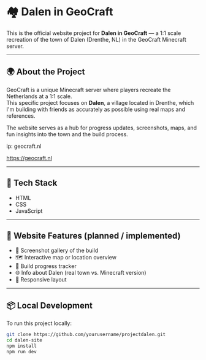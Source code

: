 # 🏘️ Dalen in GeoCraft

This is the official website project for **Dalen in GeoCraft** — a 1:1 scale recreation of the town of Dalen (Drenthe, NL) in the GeoCraft Minecraft server.

---

## 🌍 About the Project

GeoCraft is a unique Minecraft server where players recreate the Netherlands at a 1:1 scale.  
This specific project focuses on **Dalen**, a village located in Drenthe, which I'm building with friends as accurately as possible using real maps and references.

The website serves as a hub for progress updates, screenshots, maps, and fun insights into the town and the build process.

ip: geocraft.nl

https://geocraft.nl

---

## 🔧 Tech Stack

- HTML
- CSS
- JavaScript


---

## 🚧 Website Features (planned / implemented)

- 📸 Screenshot gallery of the build
- 🗺️ Interactive map or location overview
- 🧱 Build progress tracker
- 🌐 Info about Dalen (real town vs. Minecraft version)
- 📱 Responsive layout

---

## 📦 Local Development

To run this project locally:

```bash
git clone https://github.com/yourusername/projectdalen.git
cd dalen-site
npm install
npm run dev
